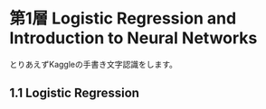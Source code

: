 # 第1層 Logistic Regression and Introduction to Neural Networks

とりあえずKaggleの手書き文字認識をします。  

## 1.1 Logistic Regression




